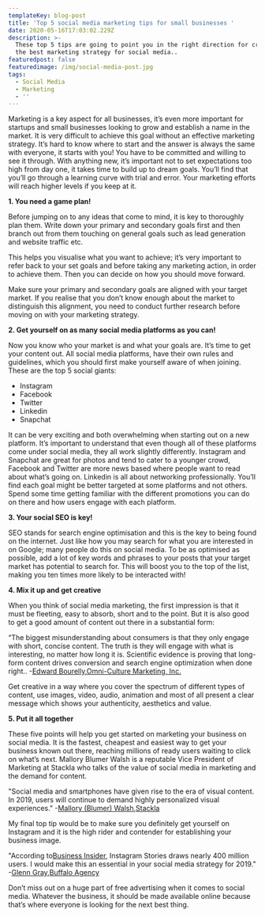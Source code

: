 ```yaml
---
templateKey: blog-post
title: 'Top 5 social media marketing tips for small businesses '
date: 2020-05-16T17:03:02.229Z
description: >-
  These top 5 tips are going to point you in the right direction for creating
  the best marketing strategy for social media..
featuredpost: false
featuredimage: /img/social-media-post.jpg
tags:
  - Social Media
  - Marketing
  - ''
---
```

Marketing is a key aspect for all businesses, it’s even more important for startups and small businesses looking to grow and establish a name in the market. It is very difficult to achieve this goal without an effective marketing strategy. It’s hard to know where to start and the answer is always the same with everyone, it starts with you! You have to be committed and willing to see it through. With anything new, it’s important not to set expectations too high from day one, it takes time to build up to dream goals. You’ll find that you’ll go through a learning curve with trial and error. Your marketing efforts will reach higher levels if you keep at it.

**1. You need a game plan!**

Before jumping on to any ideas that come to mind, it is key to thoroughly plan them. Write down your primary and secondary goals first and then branch out from them touching on general goals such as lead generation and website traffic etc.

This helps you visualise what you want to achieve; it’s very important to refer back to your set goals and before taking any marketing action, in order to achieve them. Then you can decide on how you should move forward.

Make sure your primary and secondary goals are aligned with your target market. If you realise that you don’t know enough about the market to distinguish this alignment, you need to conduct further research before moving on with your marketing strategy.

**2. Get yourself on as many social media platforms as you can!**

Now you know who your market is and what your goals are. It’s time to get your content out. All social media platforms, have their own rules and guidelines, which you should first make yourself aware of when joining. These are the top 5 social giants:

* Instagram
* Facebook
* Twitter
* Linkedin
* Snapchat

It can be very exciting and both overwhelming when starting out on a new platform. It’s important to understand that even though all of these platforms come under social media, they all work slightly differently. Instagram and Snapchat are great for photos and tend to cater to a younger crowd, Facebook and Twitter are more news based where people want to read about what’s going on. Linkedin is all about networking professionally. You’ll find each goal might be better targeted at some platforms and not others. Spend some time getting familiar with the different promotions you can do on there and how users engage with each platform.

**3. Your social SEO is key!**

SEO stands for search engine optimisation and this is the key to being found on the internet. Just like how you may search for what you are interested in on Google; many people do this on social media. To be as optimised as possible, add a lot of key words and phrases to your posts that your target market has potential to search for. This will boost you to the top of the list, making you ten times more likely to be interacted with!

**4. Mix it up and get creative**

When you think of social media marketing, the first impression is that it must be fleeting, easy to absorb, short and to the point. But it is also good to get a good amount of content out there in a substantial form:

“The biggest misunderstanding about consumers is that they only engage with short, concise content. The truth is they will engage with what is interesting, no matter how long it is. Scientific evidence is proving that long-form content drives conversion and search engine optimization when done right.. -[Edward Bourelly](https://twitter.com/ebourelly),[Omni-Culture Marketing, Inc.](https://www.edwardbourelly.com/)

Get creative in a way where you cover the spectrum of different types of content, use images, video, audio, animation and most of all present a clear message which shows your authenticity, aesthetics and value.

**5. Put it all together**

These five points will help you get started on marketing your business on social media. It is the fastest, cheapest and easiest way to get your business known out there, reaching millions of ready users waiting to click on what’s next. Mallory Blumer Walsh is a reputable Vice President of Marketing at Stackla who talks of the value of social media in marketing and the demand for content.

"Social media and smartphones have given rise to the era of visual content. In 2019, users will continue to demand highly personalized visual experiences." -[Mallory (Blumer) Walsh](https://twitter.com/mblumer),[Stackla](http://www.stackla.com/)

My final top tip would be to make sure you definitely get yourself on Instagram and it is the high rider and contender for establishing your business image.

"According to[Business Insider](https://www.businessinsider.com/instagram-stories-400-million-daily-active-users-snapchat-2018-6), Instagram Stories draws nearly 400 million users. I would make this an essential in your social media strategy for 2019." -[Glenn Gray](https://twitter.com/glenncgray),[Buffalo Agency](http://buffalo.agency/)

Don’t miss out on a huge part of free advertising when it comes to social media. Whatever the business, it should be made available online because that’s where everyone is looking for the next best thing.